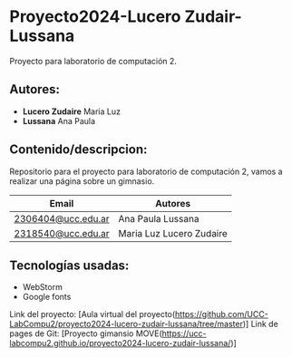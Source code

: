 # Proyecto2024-Lucero Zudair-Lussana
Proyecto para laboratorio de computación 2. 
## Autores: 
* **Lucero Zudaire** Maria Luz
* **Lussana** Ana Paula

## Contenido/descripcion: 
Repositorio para el proyecto para laboratorio de computación 2, vamos a realizar una página sobre un gimnasio.

| Email | Autores |
|-------|---------|
|2306404@ucc.edu.ar|Ana Paula Lussana|
|2318540@ucc.edu.ar|Maria Luz Lucero Zudaire|

## Tecnologías usadas:
* WebStorm
* Google fonts

Link del proyecto: [Aula virtual del proyecto(https://github.com/UCC-LabCompu2/proyecto2024-lucero-zudair-lussana/tree/master)]
Link de pages de Git: [Proyecto gimansio MOVE(https://ucc-labcompu2.github.io/proyecto2024-lucero-zudair-lussana/)]
